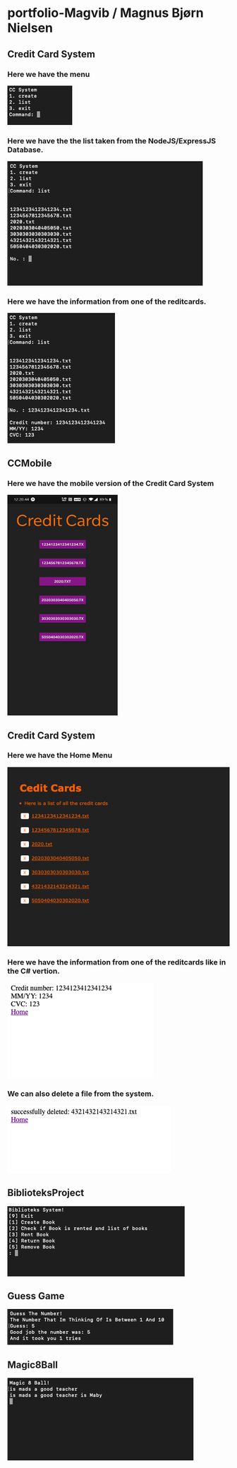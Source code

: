 # portfolio-Magvib / Magnus Bjørn Nielsen


## Credit Card System
### Here we have the menu
![](https://github.com/MercantecData/portfolio-Magvib/blob/master/CC/pic/pic1.png)
### Here we have the the list taken from the NodeJS/ExpressJS Database.
![](https://github.com/MercantecData/portfolio-Magvib/blob/master/CC/pic/pic2.png)
### Here we have the information from one of the reditcards.
![](https://github.com/MercantecData/portfolio-Magvib/blob/master/CC/pic/pic3.png)

## CCMobile
### Here we have the mobile version of the Credit Card System
<img src="./CCMobile/pic/pic.jpg" width="250" height="500">
<!-- ![](https://github.com/MercantecData/portfolio-Magvib/blob/master/CCMobile/pic/pic.jpg) -->

## Credit Card System
### Here we have the Home Menu
![](https://github.com/MercantecData/portfolio-Magvib/blob/master/CCServer/pic/pic1.png)
### Here we have the information from one of the reditcards like in the C# vertion.
![](https://github.com/MercantecData/portfolio-Magvib/blob/master/CCServer/pic/pic2.png)
### We can also delete a file from the system.
![](https://github.com/MercantecData/portfolio-Magvib/blob/master/CCServer/pic/pic3.png)

## BiblioteksProject
![](https://github.com/MercantecData/portfolio-Magvib/blob/master/Biblioteksobjekt/pic/pic.png)

## Guess Game
![](https://github.com/MercantecData/portfolio-Magvib/blob/master/Guess/pic/pic1.png)

## Magic8Ball
![](https://github.com/MercantecData/portfolio-Magvib/blob/master/Magic8Ball/pic/pic.png)
